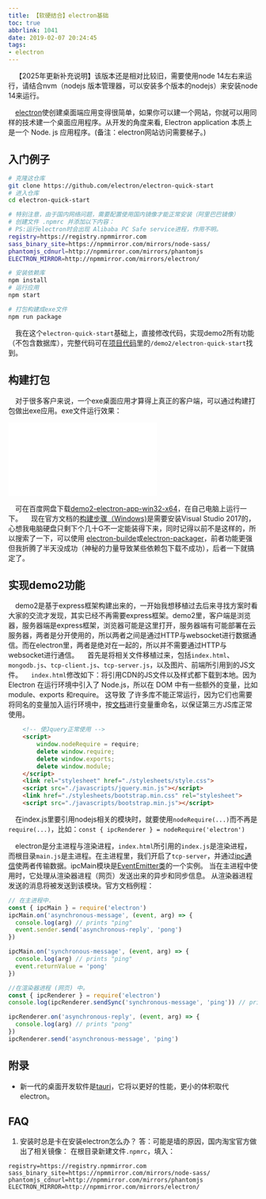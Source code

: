 ```yaml
---
title: 【软硬结合】electron基础
toc: true
abbrlink: 1041
date: 2019-02-07 20:24:45
tags:
- electron
---
```

&emsp;【2025年更新补充说明】该版本还是相对比较旧，需要使用node 14左右来运行，请结合nvm（nodejs 版本管理器，可以安装多个版本的nodejs）来安装node 14来运行。

&emsp;[electron](https://electronjs.org/)使创建桌面端应用变得很简单，如果你可以建一个网站，你就可以用同样的技术建一个桌面应用程序。从开发的角度来看, Electron application 本质上是一个 Node. js 应用程序。(备注：electron网站访问需要梯子。)

## 入门例子
```bash
# 克隆这仓库
git clone https://github.com/electron/electron-quick-start
# 进入仓库
cd electron-quick-start

# 特别注意，由于国内网络问题，需要配置使用国内镜像才能正常安装（阿里巴巴镜像）
# 创建文件 .npmrc 并添加以下内容：
# PS:运行electron时会出现 Alibaba PC Safe service进程，作用不明。
registry=https://registry.npmmirror.com
sass_binary_site=https://npmmirror.com/mirrors/node-sass/
phantomjs_cdnurl=http://npmmirror.com/mirrors/phantomjs
ELECTRON_MIRROR=http://npmmirror.com/mirrors/electron/

# 安装依赖库
npm install
# 运行应用
npm start

# 打包构建成exe文件
npm run package
```

&emsp;我在这个`electron-quick-start`基础上，直接修改代码，实现demo2所有功能（不包含数据库），完整代码可在[项目代码](https://github.com/alwxkxk/soft-and-hard)里的`/demo2/electron-quick-start`找到。

## 构建打包
&emsp;对于很多客户来说，一个exe桌面应用才算得上真正的客户端，可以通过构建打包做出exe应用。exe文件运行效果：


<iframe src="//player.bilibili.com/player.html?bvid=BV1xK4y1o77k&page=1" scrolling="no" border="0" frameborder="no" framespacing="0" allowfullscreen="true" class="bilibili-video"> </iframe>

&emsp;可在百度网盘下载[demo2-electron-app-win32-x64](https://pan.baidu.com/s/1b6SzjqAAXCQuxBnXq5wZyw)，在自己电脑上运行一下。
&emsp;现在官方文档的[构建步骤（Windows)](https://electronjs.org/docs/development/build-instructions-windows)是需要安装Visual Studio 2017的，心想我电脑硬盘只剩下个几十G不一定能装得下来，同时记得以前不是这样的，所以搜索了一下，可以使用
[electron-builde](https://github.com/electron-userland/electron-builder)或[electron-packager](https://github.com/electron-userland/electron-packager)，前者功能更强但我折腾了半天没成功（神秘的力量导致某些依赖包下载不成功），后者一下就搞定了。

## 实现demo2功能
&emsp;demo2是基于express框架构建出来的，一开始我想移植过去后来寻找方案时看大家的交流才发现，其实已经不再需要express框架。demo2里，客户端是浏览器，服务器端是express框架，浏览器可能是这里打开，服务器端有可能部署在云服务器，两者是分开使用的，所以两者之间是通过HTTP与websocket进行数据通信。而在electron里，两者是绝对在一起的，所以并不需要通过HTTP与websocket进行通信。
&emsp;首先是将相关文件移植过来，包括`index.html`、`mongodb.js`、`tcp-client.js`、`tcp-server.js`，以及图片、前端所引用到的JS文件。
&emsp;`index.html`修改如下：将引用CDN的JS文件以及样式都下载到本地。因为 Electron 在运行环境中引入了 Node.js，所以在 DOM 中有一些额外的变量，比如 module、exports 和require。 这导致 了许多库不能正常运行，因为它们也需要将同名的变量加入运行环境中，按[文档](https://electronjs.org/docs/faq#%E6%88%91%E5%9C%A8-electron-%E4%B8%AD%E6%97%A0%E6%B3%95%E4%BD%BF%E7%94%A8-jquery%E3%80%81requirejs%E3%80%81meteor%E3%80%81angularjs%E3%80%82)进行变量重命名，以保证第三方JS库正常使用。
```html
    <!-- 使Jquery正常使用 -->
    <script>
        window.nodeRequire = require;
        delete window.require;
        delete window.exports;
        delete window.module;
    </script>
    <link rel="stylesheet" href="./stylesheets/style.css">
    <script src="./javascripts/jquery.min.js"></script>
    <link href="./stylesheets/bootstrap.min.css" rel="stylesheet">
    <script src="./javascripts/bootstrap.min.js"></script>
```
&emsp;在index.js里要引用nodejs相关的模块时，就要使用`nodeRequire(...)`而不再是`require(...)`，比如：`const { ipcRenderer } = nodeRequire('electron')`

&emsp;electron是分主进程与渲染进程，`index.html`所引用的`index.js`是渲染进程，而根目录`main.js`是主进程。在主进程里，我们开启了`tcp-server`，并通过[ipc通信](https://electronjs.org/docs/api/ipc-main)使两者传输数据。ipcMain模块是[EventEmitter类](https://nodejs.org/api/events.html#events_class_eventemitter)的一个实例。 当在主进程中使用时，它处理从渲染器进程（网页）发送出来的异步和同步信息。 从渲染器进程发送的消息将被发送到该模块。官方文档例程：
```js
// 在主进程中.
const { ipcMain } = require('electron')
ipcMain.on('asynchronous-message', (event, arg) => {
  console.log(arg) // prints "ping"
  event.sender.send('asynchronous-reply', 'pong')
})

ipcMain.on('synchronous-message', (event, arg) => {
  console.log(arg) // prints "ping"
  event.returnValue = 'pong'
})

```

```js
//在渲染器进程 (网页) 中。
const { ipcRenderer } = require('electron')
console.log(ipcRenderer.sendSync('synchronous-message', 'ping')) // prints "pong"

ipcRenderer.on('asynchronous-reply', (event, arg) => {
  console.log(arg) // prints "pong"
})
ipcRenderer.send('asynchronous-message', 'ping')
```

## 附录
- 新一代的桌面开发软件是[tauri](https://github.com/tauri-apps/tauri)，它将以更好的性能，更小的体积取代electron。

## FAQ 
1. 安装时总是卡在安装electron怎么办？
答：可能是墙的原因，国内淘宝官方做出了相关镜像：
在根目录新建文件`.npmrc`，填入：
```
registry=https://registry.npmmirror.com
sass_binary_site=https://npmmirror.com/mirrors/node-sass/
phantomjs_cdnurl=http://npmmirror.com/mirrors/phantomjs
ELECTRON_MIRROR=http://npmmirror.com/mirrors/electron/
```


